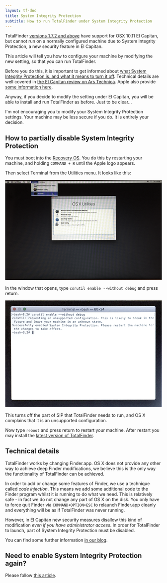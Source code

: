```yaml
---
layout: tf-doc
title: System Integrity Protection
subtitle: How to run TotalFinder under System Integrity Protection
---
```


TotalFinder [versions 1.7.2 and above](/beta-changes) have support for OSX 10.11 El Capitan, but cannot run on a normally configured machine due to System Integrity Protection, a new security feature in El Capitan.

This article will tell you how to configure your machine by modifying the new setting, so that you can run TotalFinder.

Before you do this, it is important to get informed about [what System Integrity Protection is, and what it means to turn it off](https://en.wikipedia.org/wiki/System_Integrity_Protection). Technical details are well covered in [the El Capitan review on Ars Technica](http://arstechnica.com/apple/2015/09/os-x-10-11-el-capitan-the-ars-technica-review/8). Apple also provide [some information here](https://developer.apple.com/library/prerelease/mac/documentation/Security/Conceptual/System_Integrity_Protection_Guide/Introduction/Introduction.html). 

Anyway, if you decide to modify the setting under El Capitan, you will be able to install and run TotalFinder as before. Just to be clear...

<div class="license-desk exclamation">
I'm not encouraging you to modify your System Integrity Protection settings. Your machine may be less secure if you do. It is entirely your decision.
</div>

## How to partially disable System Integrity Protection

You must boot into the [Recovery OS](https://support.apple.com/en-us/HT201314). You do this by restarting your machine, and holding `COMMAND + R` until the Apple logo appears.

Then select Terminal from the Utilities menu. It looks like this:

<img src="/images/recovery-1.png">

In the window that opens, type `csrutil enable --without debug` and press return. 

<img src="/images/recovery-2.png">

This turns off the part of SIP that TotalFinder needs to run, and OS X complains that it is an unsupported configuration.

Now type `reboot` and press return to restart your machine. After restart you may install the [latest version of TotalFinder](/beta-changes#latest).

## Technical details

TotalFinder works by changing Finder.app. OS X does not provide any other way to achieve deep Finder modifications, we believe this is the only way the functionality of TotalFinder can be achieved.

In order to add or change some features of Finder, we use a technique called _code injection_. This means we add some additional code to the Finder program whilst it is running to do what we need. This is relatively safe - in fact we do not change any part of OS X on the disk. You only have to force quit Finder via `COMMAND+OPTION+ESC` to relaunch Finder.app cleanly and everything will be as if TotalFinder was never running.

However, in El Capitan new security measures disallow this kind of modification _even if you have administrator access_. In order for TotalFinder to launch, part of System Integrity Protection must be disabled.

You can find some further information [in our blog](http://blog.binaryage.com/el-capitan-update).

## Need to enable System Integrity Protection again?

Please follow [this article](/enable-sip).



